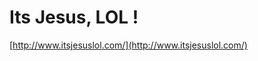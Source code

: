 <!--
id: 489779578
link: http://tumblr.atmos.org/post/489779578/its-jesus-lol
slug: its-jesus-lol
date: Thu Apr 01 2010 14:36:31 GMT-0700 (PDT)
publish: 2010-04-01
tags: 
title: Its Jesus, LOL !
-->


Its Jesus, LOL !
================

[http://www.itsjesuslol.com/](http://www.itsjesuslol.com/)

